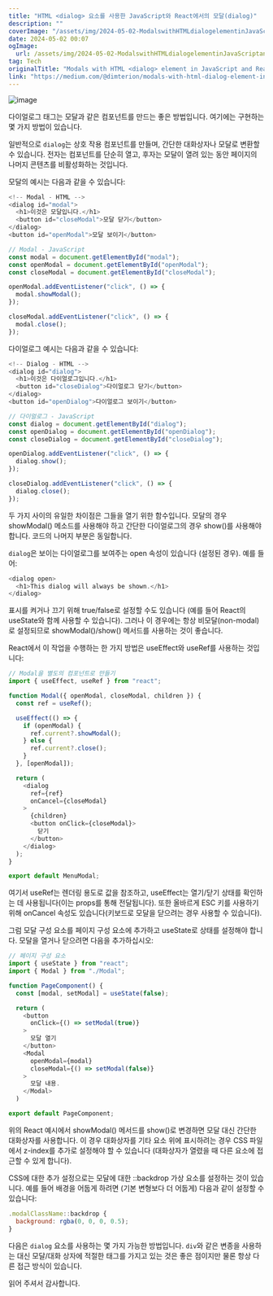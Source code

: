 ```yaml
---
title: "HTML <dialog> 요소를 사용한 JavaScript와 React에서의 모달(dialog)"
description: ""
coverImage: "/assets/img/2024-05-02-ModalswithHTMLdialogelementinJavaScriptandReact_0.png"
date: 2024-05-02 00:07
ogImage: 
  url: /assets/img/2024-05-02-ModalswithHTMLdialogelementinJavaScriptandReact_0.png
tag: Tech
originalTitle: "Modals with HTML <dialog> element in JavaScript and React"
link: "https://medium.com/@dimterion/modals-with-html-dialog-element-in-javascript-and-react-fb23c885d62e"
---
```



![image](/assets/img/2024-05-02-ModalswithHTMLdialogelementinJavaScriptandReact_0.png)

다이얼로그 태그는 모달과 같은 컴포넌트를 만드는 좋은 방법입니다. 여기에는 구현하는 몇 가지 방법이 있습니다.

일반적으로 `dialog`는 상호 작용 컴포넌트를 만들며, 간단한 대화상자나 모달로 변환할 수 있습니다. 전자는 컴포넌트를 단순히 열고, 후자는 모달이 열려 있는 동안 페이지의 나머지 콘텐츠를 비활성화하는 것입니다.

모달의 예시는 다음과 같을 수 있습니다:

<div class="content-ad"></div>

```js
<!-- Modal - HTML -->
<dialog id="modal">
  <h1>이것은 모달입니다.</h1>
  <button id="closeModal">모달 닫기</button>
</dialog>
<button id="openModal">모달 보이기</button>
```

```js
// Modal - JavaScript
const modal = document.getElementById("modal");
const openModal = document.getElementById("openModal");
const closeModal = document.getElementById("closeModal");

openModal.addEventListener("click", () => {
  modal.showModal();
});

closeModal.addEventListener("click", () => {
  modal.close();
});
```

다이얼로그 예시는 다음과 같을 수 있습니다:

```js
<!-- Dialog - HTML -->
<dialog id="dialog">
  <h1>이것은 다이얼로그입니다.</h1>
  <button id="closeDialog">다이얼로그 닫기</button>
</dialog>
<button id="openDialog">다이얼로그 보이기</button>
```

<div class="content-ad"></div>

```js
// 다이얼로그 - JavaScript
const dialog = document.getElementById("dialog");
const openDialog = document.getElementById("openDialog");
const closeDialog = document.getElementById("closeDialog");

openDialog.addEventListener("click", () => {
  dialog.show();
});

closeDialog.addEventListener("click", () => {
  dialog.close();
});
```

두 가지 사이의 유일한 차이점은 그들을 열기 위한 함수입니다. 모달의 경우 showModal() 메소드를 사용해야 하고 간단한 다이얼로그의 경우 show()를 사용해야 합니다. 코드의 나머지 부분은 동일합니다.

`dialog`은 보이는 다이얼로그를 보여주는 open 속성이 있습니다 (설정된 경우). 예를 들어:

```js
<dialog open>
  <h1>This dialog will always be shown.</h1>
</dialog>
```

<div class="content-ad"></div>

표시를 켜거나 끄기 위해 true/false로 설정할 수도 있습니다 (예를 들어 React의 useState와 함께 사용할 수 있습니다). 그러나 이 경우에는 항상 비모달(non-modal)로 설정되므로 showModal()/show() 메서드를 사용하는 것이 좋습니다.

React에서 이 작업을 수행하는 한 가지 방법은 useEffect와 useRef를 사용하는 것입니다:

```js
// Modal을 별도의 컴포넌트로 만들기
import { useEffect, useRef } from "react";

function Modal({ openModal, closeModal, children }) {
  const ref = useRef();

  useEffect(() => {
    if (openModal) {
      ref.current?.showModal();
    } else {
      ref.current?.close();
    }
  }, [openModal]);

  return (
    <dialog
      ref={ref}
      onCancel={closeModal}
    >
      {children}
      <button onClick={closeModal}>
        닫기
      </button>
    </dialog>
  );
}

export default MenuModal;
```

여기서 useRef는 렌더링 용도로 값을 참조하고, useEffect는 열기/닫기 상태를 확인하는 데 사용됩니다(이는 props를 통해 전달됩니다). 또한 올바르게 ESC 키를 사용하기 위해 onCancel 속성도 있습니다(키보드로 모달을 닫으려는 경우 사용할 수 있습니다).

<div class="content-ad"></div>

그럼 모달 구성 요소를 페이지 구성 요소에 추가하고 useState로 상태를 설정해야 합니다. 모달을 열거나 닫으려면 다음을 추가하십시오:

```js
// 페이지 구성 요소
import { useState } from "react";
import { Modal } from "./Modal";

function PageComponent() {
  const [modal, setModal] = useState(false);

  return (
    <button
      onClick={() => setModal(true)}
    >
      모달 열기
    </button>
    <Modal
      openModal={modal}
      closeModal={() => setModal(false)}
    >
      모달 내용.
    </Modal>
  )

export default PageComponent;
```

위의 React 예시에서 showModal() 메서드를 show()로 변경하면 모달 대신 간단한 대화상자를 사용합니다. 이 경우 대화상자를 기타 요소 위에 표시하려는 경우 CSS 파일에서 z-index를 추가로 설정해야 할 수 있습니다 (대화상자가 열렸을 때 다른 요소에 접근할 수 있게 합니다).

CSS에 대한 추가 설정으로는 모달에 대한 ::backdrop 가상 요소를 설정하는 것이 있습니다. 예를 들어 배경을 어둡게 하려면 (기본 변형보다 더 어둡게) 다음과 같이 설정할 수 있습니다:

<div class="content-ad"></div>

```js
.modalClassName::backdrop {
  background: rgba(0, 0, 0, 0.5);
}
```

다음은 `dialog` 요소를 사용하는 몇 가지 가능한 방법입니다. `div`와 같은 변종을 사용하는 대신 모달/대화 상자에 적절한 태그를 가지고 있는 것은 좋은 점이지만 물론 항상 다른 접근 방식이 있습니다.

읽어 주셔서 감사합니다.
